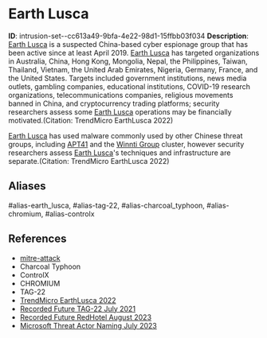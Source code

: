 # Earth Lusca

**ID**: intrusion-set--cc613a49-9bfa-4e22-98d1-15ffbb03f034
**Description**: [Earth Lusca](https://attack.mitre.org/groups/G1006) is a suspected China-based cyber espionage group that has been active since at least April 2019. [Earth Lusca](https://attack.mitre.org/groups/G1006) has targeted organizations in Australia, China, Hong Kong, Mongolia, Nepal, the Philippines, Taiwan, Thailand, Vietnam, the United Arab Emirates, Nigeria, Germany, France, and the United States. Targets included government institutions, news media outlets, gambling companies, educational institutions, COVID-19 research organizations, telecommunications companies, religious movements banned in China, and cryptocurrency trading platforms; security researchers assess some [Earth Lusca](https://attack.mitre.org/groups/G1006) operations may be financially motivated.(Citation: TrendMicro EarthLusca 2022)

[Earth Lusca](https://attack.mitre.org/groups/G1006) has used malware commonly used by other Chinese threat groups, including [APT41](https://attack.mitre.org/groups/G0096) and the [Winnti Group](https://attack.mitre.org/groups/G0044) cluster, however security researchers assess [Earth Lusca](https://attack.mitre.org/groups/G1006)'s techniques and infrastructure are separate.(Citation: TrendMicro EarthLusca 2022)

## Aliases
#alias-earth_lusca, #alias-tag-22, #alias-charcoal_typhoon, #alias-chromium, #alias-controlx

## References
- [mitre-attack](https://attack.mitre.org/groups/G1006)
- Charcoal Typhoon
- ControlX
- CHROMIUM
- TAG-22
- [TrendMicro EarthLusca 2022](https://www.trendmicro.com/content/dam/trendmicro/global/en/research/22/a/earth-lusca-employs-sophisticated-infrastructure-varied-tools-and-techniques/technical-brief-delving-deep-an-analysis-of-earth-lusca-operations.pdf)
- [Recorded Future TAG-22 July 2021](https://www.recordedfuture.com/chinese-group-tag-22-targets-nepal-philippines-taiwan)
- [Recorded Future RedHotel August 2023](https://go.recordedfuture.com/hubfs/reports/cta-2023-0808.pdf)
- [Microsoft Threat Actor Naming July 2023](https://learn.microsoft.com/en-us/microsoft-365/security/intelligence/microsoft-threat-actor-naming?view=o365-worldwide)
